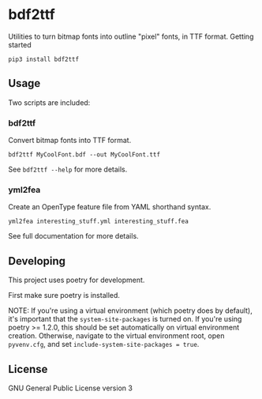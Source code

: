 # bdf2ttf

Utilities to turn bitmap fonts into outline "pixel" fonts, in TTF format.
Getting started

```
pip3 install bdf2ttf
```

## Usage

Two scripts are included:

### bdf2ttf

Convert bitmap fonts into TTF format.

```
bdf2ttf MyCoolFont.bdf --out MyCoolFont.ttf
```

See `bdf2ttf --help` for more details.

### yml2fea

Create an OpenType feature file from YAML shorthand syntax.

```
yml2fea interesting_stuff.yml interesting_stuff.fea
```

See full documentation for more details.

## Developing

This project uses poetry for development.

First make sure poetry is installed.

<!-- TODO -->

NOTE: If you're using a virtual environment (which poetry does by default), it's important that the `system-site-packages` is turned on.
If you're using poetry >= 1.2.0, this should be set automatically on virtual environment creation.
Otherwise, navigate to the virtual environment root, open `pyvenv.cfg`, and set `include-system-site-packages = true`.

<!-- TODO: explain why -->

## License

GNU General Public License version 3
